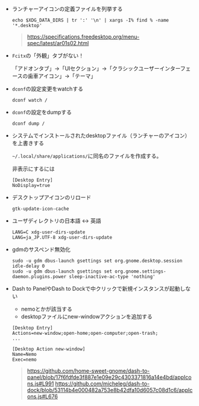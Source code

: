 - ランチャーアイコンの定義ファイルを列挙する

  ```
  echo $XDG_DATA_DIRS | tr ':' '\n' | xargs -I% find % -name '*.desktop'
  ```

  > https://specifications.freedesktop.org/menu-spec/latest/ar01s02.html


- `Fcitx`の「外観」タブがない！

    「アドオンタブ」->「UIセクション」->「クラシックユーザーインターフェースの歯車アイコン」->「テーマ」

- `dconf`の設定変更をwatchする

  ```
  dconf watch /
  ```
  
- `dconf`の設定をdumpする

  ```
  dconf dump /
  ```

- システムでインストールされたdesktopファイル（ランチャーのアイコン）を上書きする

  `~/.local/share/applications/`に同名のファイルを作成する。
  
  非表示にするには
  ```
  [Desktop Entry]
  NoDisplay=true
  ```

- デスクトップアイコンのリロード

  ```
  gtk-update-icon-cache
  ```

- ユーザディレクトリの日本語 <-> 英語

  ```
  LANG=C xdg-user-dirs-update
  LANG=ja_JP.UTF-8 xdg-user-dirs-update
  ```

- gdmのサスペンド無効化
  ```
  sudo -u gdm dbus-launch gsettings set org.gnome.desktop.session idle-delay 0
  sudo -u gdm dbus-launch gsettings set org.gnome.settings-daemon.plugins.power sleep-inactive-ac-type 'nothing'
  ```

- Dash to PanelやDash to Dockで中クリックで新規インスタンスが起動しない

  - nemoとかが該当する
  - desktopファイルにnew-windowアクションを追加する

  ```
  [Desktop Entry]
  Actions=new-window;open-home;open-computer;open-trash;
  ...
  
  [Desktop Action new-window]
  Name=Nemo
  Exec=nemo
  ```

  > https://github.com/home-sweet-gnome/dash-to-panel/blob/17f6fdfde3f887e1e09e29c4303371816a14e4bd/appIcons.js#L991
  > https://github.com/micheleg/dash-to-dock/blob/53114b4e000482a753e8b42dfa10d6057c08d1c6/appIcons.js#L676
